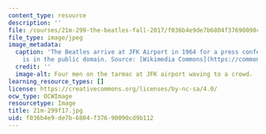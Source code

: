 ```yaml
---
content_type: resource
description: ''
file: /courses/21m-299-the-beatles-fall-2017/f036b4e9de7b6804f37690090cd9b112_21m-299f17.jpg
file_type: image/jpeg
image_metadata:
  caption: 'The Beatles arrive at JFK Airport in 1964 for a press conference. (Image
    is in the public domain. Source: [Wikimedia Commons](https://commons.wikimedia.org/wiki/File:The_Beatles_arrive_at_JFK_Airport.jpg).)'
  credit: ''
  image-alt: Four men on the tarmac at JFK airport waving to a crowd.
learning_resource_types: []
license: https://creativecommons.org/licenses/by-nc-sa/4.0/
ocw_type: OCWImage
resourcetype: Image
title: 21m-299f17.jpg
uid: f036b4e9-de7b-6804-f376-90090cd9b112
---
```

